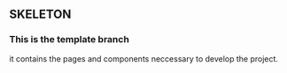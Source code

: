 ## SKELETON

### This is the template branch

it contains the pages and components neccessary to develop the project.
